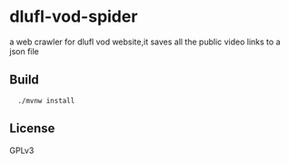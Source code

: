 # dlufl-vod-spider
a web crawler for dlufl vod website,it saves all the public video links to a json file

## Build
```shell
  ./mvnw install
```

## License
GPLv3
